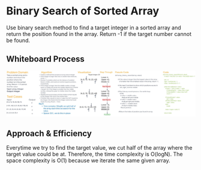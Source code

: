 # Binary Search of Sorted Array

Use binary search method to find a target integer in a sorted array and return the position found in the array.
Return -1 if the target number cannot be found.

## Whiteboard Process

![array-binary-search](array_binary_search.JPG)

## Approach & Efficiency

Everytime we try to find the target value, we cut half of the array where the target value could be at.
Therefore, the time complexity is O(logN). The space complexity is O(1) because we iterate the same given array.
